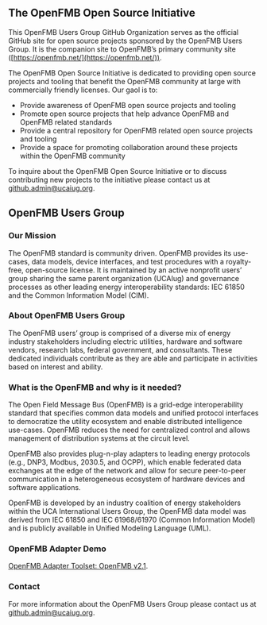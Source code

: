 ## The OpenFMB Open Source Initiative

This OpenFMB Users Group GitHub Organization serves as the official GitHub site for open source projects sponsored by the OpenFMB Users Group. It is the companion site to OpenFMB’s primary community site ([https://openfmb.net/](https://openfmb.net/)).

The OpenFMB Open Source Initiative is dedicated to providing open source projects and tooling that benefit the OpenFMB community at large with commercially friendly licenses. Our gaol is to:

- Provide awareness of OpenFMB open source projects and tooling
- Promote open source projects that help advance OpenFMB and OpenFMB related standards
- Provide a central repository for OpenFMB related open source projects and tooling
- Provide a space for promoting collaboration around these projects within the OpenFMB community

To inquire about the OpenFMB Open Source Initiative or to discuss contributing new projects to the initiative please contact us at [github.admin@ucaiug.org](mailto:github.admin@ucaiug.org).

## OpenFMB Users Group

### Our Mission

The OpenFMB standard is community driven. OpenFMB provides its use-cases, data models, device interfaces, and test procedures with a royalty-free, open-source license. It is maintained by an active nonprofit users’ group sharing the same parent organization (UCAIug) and governance processes as other leading energy interoperability standards: IEC 61850 and the Common Information Model (CIM). 

### About OpenFMB Users Group

The OpenFMB users’ group is comprised of a diverse mix of energy industry stakeholders including electric utilities, hardware and software vendors, research labs, federal government, and consultants.  These dedicated individuals contribute as they are able and participate in activities based on interest and ability. 

### What is the OpenFMB and why is it needed?​

The Open Field Message Bus (OpenFMB) is a grid-edge interoperability standard that specifies common data models and unified protocol interfaces to democratize the utility ecosystem and enable distributed intelligence use-cases. OpenFMB reduces the need for centralized control and allows management of distribution systems at the circuit level. 

OpenFMB also provides plug-n-play adapters to leading energy protocols (e.g., DNP3, Modbus, 2030.5, and OCPP), which enable federated data exchanges at the edge of the network and allow for secure peer-to-peer communication in a heterogeneous ecosystem of hardware devices and software applications.

OpenFMB is developed by an industry coalition of energy stakeholders within the UCA International Users Group, the OpenFMB data model was derived from IEC 61850 and IEC 61968/61970 (Common Information Model) and is publicly available in Unified Modeling Language (UML).

### OpenFMB Adapter Demo
[OpenFMB Adapter Toolset: OpenFMB v2.1](https://openfmb.openenergysolutions.com/).

### Contact

For more information about the OpenFMB Users Group please contact us at [github.admin@ucaiug.org](mailto:github.admin@ucaiug.org).
